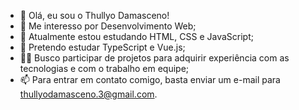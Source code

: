 - 👋 Olá, eu sou o Thullyo Damasceno!
- 👀 Me interesso por Desenvolvimento Web;
- 🌱 Atualmente estou estudando HTML, CSS e JavaScript;
- 🎄 Pretendo estudar TypeScript e Vue.js;
- 🙋‍♂️ Busco participar de projetos para adquirir experiência com as tecnologias e com o trabalho em equipe;
- 📫 Para entrar em contato comigo, basta enviar um e-mail para thullyodamasceno.3@gmail.com.
